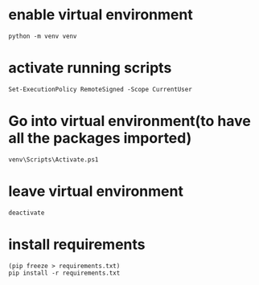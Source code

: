 # enable virtual environment
    python -m venv venv
# activate running scripts
    Set-ExecutionPolicy RemoteSigned -Scope CurrentUser
# Go into virtual environment(to have all the packages imported)
    venv\Scripts\Activate.ps1
# leave virtual environment
    deactivate
# install requirements
    (pip freeze > requirements.txt)
    pip install -r requirements.txt